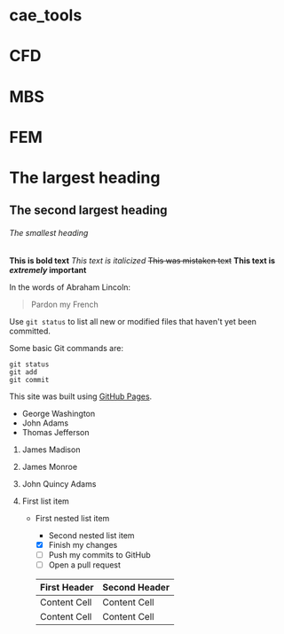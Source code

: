 # cae_tools
# CFD
# MBS
# FEM

# The largest heading
## The second largest heading
###### The smallest heading

**This is bold text**
*This text is italicized*
~~This was mistaken text~~
**This text is _extremely_ important**

In the words of Abraham Lincoln:
> Pardon my French

Use `git status` to list all new or modified files that haven't yet been committed.

Some basic Git commands are:
```
git status
git add
git commit
```

This site was built using [GitHub Pages](https://pages.github.com/).

- George Washington
- John Adams
- Thomas Jefferson

1. James Madison
2. James Monroe
3. John Quincy Adams

1. First list item
   - First nested list item
     - Second nested list item


     - [x] Finish my changes
     - [ ] Push my commits to GitHub
     - [ ] Open a pull request

     | First Header  | Second Header |
     | ------------- | ------------- |
     | Content Cell  | Content Cell  |
     | Content Cell  | Content Cell  |
